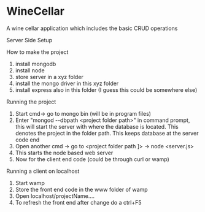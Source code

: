 # WineCellar
A wine cellar application which includes the basic CRUD operations

Server Side Setup

  How to make the project
  1.	install mongodb
  2.	install node
  3.	store server in a xyz folder
  4.	install the mongo driver in this xyz folder
  5.	install express also in this folder (I guess this could be somewhere else)

  Running the project
  1.	Start cmd-> go to mongo bin (will be in program files)
  2.	Enter "mongod --dbpath \<project folder path\>" in command prompt, this will start the server with where the database is located.
      This denotes the project in the folder path. This keeps database at the server code end
  4.	Open another cmd -> go to \<project folder path ]> -> node \<server.js\>
  5.	This starts the node based web server
  6.	Now for the client end code (could be through curl or wamp)


Running a client on localhost
1. Start wamp
2. Store the front end code in the www folder of wamp
3. Open localhost/projectName….
4. To refresh the front end after change do a ctrl+F5

